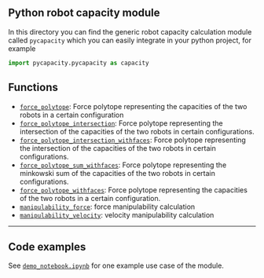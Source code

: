 
## Python robot capacity module

In this directory you can find the generic robot capacity calculation module called `pycapacity` which you can easily integrate in your python project, for example
```python
import pycapacity.pycapacity as capacity
```

## Functions
- [`force_polytope`](./docs/pycapacity.md#function-force_polytope): Force polytope representing the capacities of the two robots in a certain configuration
- [`force_polytope_intersection`](./docs/pycapacity.md#function-force_polytope_intersection): Force polytope representing the intersection of the capacities of the two robots in certain configurations.
- [`force_polytope_intersection_withfaces`](./docs/pycapacity.md#function-force_polytope_intersection_withfaces): Force polytope representing the intersection of the capacities of the two robots in certain configurations.
- [`force_polytope_sum_withfaces`](./docs/pycapacity.md#function-force_polytope_sum_withfaces): Force polytope representing the minkowski sum of the capacities of the two robots in certain configurations.
- [`force_polytope_withfaces`](./docs/pycapacity.md#function-force_polytope_withfaces): Force polytope representing the capacities of the two robots in a certain configuration.
- [`manipulability_force`](./docs/pycapacity.md#function-manipulability_force): force manipulability calculation
- [`manipulability_velocity`](./docs/pycapacity.md#function-manipulability_velocity): velocity manipulability calculation
---

## Code examples
See [`demo_notebook.ipynb`](.demo_notebook.ipynb) for one example use case of the module.
